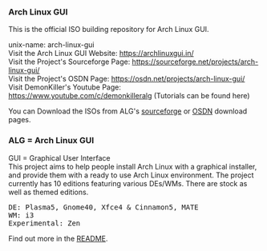 ### Arch Linux GUI

This is the official ISO building repository for Arch Linux GUI.

unix-name: arch-linux-gui <br>
Visit the Arch Linux GUI Website: https://archlinuxgui.in/ <br>
Visit the Project's Sourceforge Page: https://sourceforge.net/projects/arch-linux-gui/ <br>
Visit the Project's OSDN Page: https://osdn.net/projects/arch-linux-gui/ <br>
Visit DemonKiller's Youtube Page: https://www.youtube.com/c/demonkilleralg (Tutorials can be found here)


You can Download the ISOs from ALG's <a href="https://sourceforge.net/projects/arch-linux-gui/files/">sourceforge</a> or <a href="https://osdn.net/projects/arch-linux-gui/releases/">OSDN</a> download pages.

<h3>ALG = Arch Linux GUI</h3>
GUI = Graphical User Interface<br>
This project aims to help people install Arch Linux with a graphical installer, and provide them with a ready to use Arch Linux environment. The project currently has 10 editions featuring various DEs/WMs. There are stock as well as themed editions.
<pre>
DE: Plasma5, Gnome40, Xfce4 & Cinnamon5, MATE
WM: i3
Experimental: Zen
</pre>
Find out more in the <a href="https://sourceforge.net/projects/arch-linux-gui/files/README.txt/download">README</a>.




